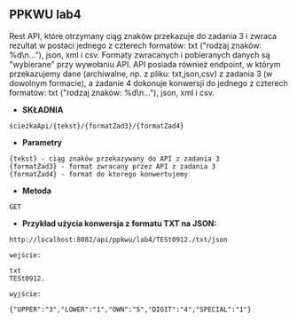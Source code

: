 **PPKWU lab4**
----
Rest API, które otrzymany ciąg znaków przekazuje do zadania 3 i zwraca rezultat w postaci jednego z czterech formatów:
txt ("rodzaj znaków: %d\n..."), json, xml i csv. Formaty zwracanych i pobieranych danych są "wybierane" przy wywołaniu
API. API posiada również endpoint, w którym przekazujemy dane (archiwalne, np. z pliku: txt,json,csv) z zadania 3 (w
dowolnym formacie), a zadanie 4 dokonuje konwersji do jednego z czterech formatów: txt ("rodzaj znaków: %d\n..."), json,
xml i csv.

* **SKŁADNIA**

 ``` 
ścieżkaApi/{tekst}/{formatZad3}/{formatZad4}
```

* **Parametry**

 ```
{tekst} - ciąg znaków przekazywany do API z zadania 3
{formatZad3} - format zwracany przez API z zadania 3
{formatZad4} - format do ktorego konwertujemy
 ```

* **Metoda**

```
GET
```

* **Przykład użycia konwersja z formatu TXT na JSON:**

```
http://localhost:8082/api/ppkwu/lab4/TESt0912./txt/json
```

`wejście:`

```
txt
TESt0912.
```

`wyjście:`

```
{"UPPER":"3","LOWER":"1","OWN":"5","DIGIT":"4","SPECIAL":"1"}
```

